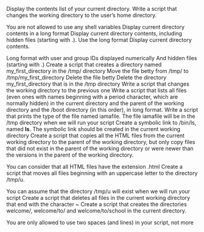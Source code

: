 Display the contents list of your current directory.
Write a script that changes the working directory to the user’s home directory.

You are not allowed to use any shell variables
Display current directory contents in a long format
Display current directory contents, including hidden files (starting with .). Use the long format
Display current directory contents.

Long format
with user and group IDs displayed numerically
And hidden files (starting with .)
Create a script that creates a directory named my_first_directory in the /tmp/ directory
Move the file betty from /tmp/ to /tmp/my_first_directory
Delete the file betty
Delete the directory my_first_directory that is in the /tmp directory
Write a script that changes the working directory to the previous one
Write a script that lists all files (even ones with names beginning with a period character, which are normally hidden) in the current directory and the parent of the working directory and the /boot directory (in this order), in long format.
Write a script that prints the type of the file named iamafile. The file iamafile will be in the /tmp directory when we will run your script
Create a symbolic link to /bin/ls, named __ls__. The symbolic link should be created in the current working directory
Create a script that copies all the HTML files from the current working directory to the parent of the working directory, but only copy files that did not exist in the parent of the working directory or were newer than the versions in the parent of the working directory.

You can consider that all HTML files have the extension .html
Create a script that moves all files beginning with an uppercase letter to the directory /tmp/u.

You can assume that the directory /tmp/u will exist when we will run your script
Create a script that deletes all files in the current working directory that end with the character ~
Create a script that creates the directories welcome/, welcome/to/ and welcome/to/school in the current directory.

You are only allowed to use two spaces (and lines) in your script, not more


